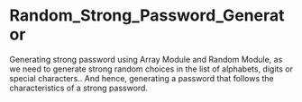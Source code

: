 # Random_Strong_Password_Generator
Generating strong password using Array Module and Random Module, as we need to generate strong random choices in the list of alphabets, digits or special characters.. And hence, generating a password that follows the characteristics of a strong password.
